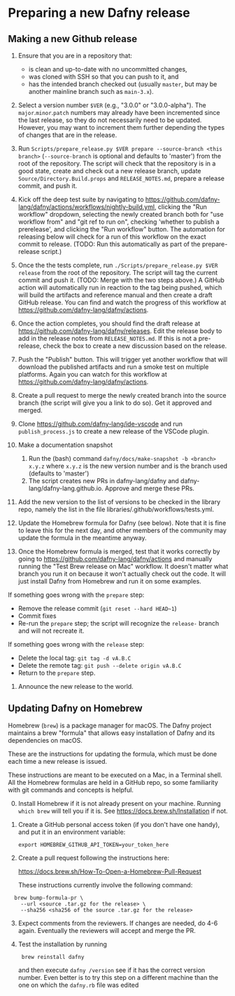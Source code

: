# Preparing a new Dafny release

## Making a new Github release

1. Ensure that you are in a repository that:
   * is clean and up-to-date with no uncommitted changes,
   * was cloned with SSH so that you can push to it, and
   * has the intended branch checked out (usually `master`,
     but may be another mainline branch such as `main-3.x`).

1. Select a version number `$VER` (e.g., "3.0.0" or "3.0.0-alpha"). 
   The `major`.`minor`.`patch` numbers may already have been
   incremented since the last release, so they do not necessarily need
   to be updated. However, you may want to increment them further
   depending the types of changes that are in the release.
1. Run `Scripts/prepare_release.py $VER prepare --source-branch <this branch>`
   (`--source-branch` is optional and defaults to 'master')
   from the root of the repository. The script will check that the repository is in a good
   state, create and check out a new release branch, update
   `Source/Directory.Build.props` and `RELEASE_NOTES.md`, prepare a release commit,
   and push it.

1. Kick off the deep test suite by navigating to
   <https://github.com/dafny-lang/dafny/actions/workflows/nightly-build.yml>,
   clicking the "Run workflow" dropdown, selecting the newly created branch both
   for "use workflow from" and "git ref to run on", checking 'whether to publish a prerelease',
   and clicking the "Run workflow" button. The automation for releasing below will
   check for a run of this workflow on the exact commit to release.  (TODO:
   Run this automatically as part of the prepare-release script.)

1. Once the the tests complete, run `./Scripts/prepare_release.py $VER
   release` from the root of the repository. The script will tag the
   current commit and push it. (TODO: Merge with the two steps above.) A
   GitHub action will automatically run in reaction to the tag being
   pushed, which will build the artifacts and reference manual and then
   create a draft GitHub release. You can find and watch the progress of
   this workflow at <https://github.com/dafny-lang/dafny/actions>.

1. Once the action completes, you should find the draft release at
   <https://github.com/dafny-lang/dafny/releases>. Edit the release body to add in
   the release notes from `RELEASE_NOTES.md`.  If this is not a pre-release,
   check the box to create a new discussion based on the release.

1. Push the "Publish" button. This will trigger yet another workflow
   that will download the published artifacts and run a smoke test
   on multiple platforms. Again you can watch for this workflow at
   <https://github.com/dafny-lang/dafny/actions>.

1. Create a pull request to merge the newly created branch into the source branch (the
   script will give you a link to do so).  Get it approved and merged.

1. Clone <https://github.com/dafny-lang/ide-vscode> and run `publish_process.js`
   to create a new release of the VSCode plugin.

1. Make a documentation snapshot
   1. Run the (bash) command `dafny/docs/make-snapshot -b <branch> x.y.z`
      where `x.y.z` is the new version number
      and <branch> is the branch used (defaults to 'master')
   1. The script creates new PRs in dafny-lang/dafny
      and dafny-lang/dafny-lang.github.io.
      Approve and merge these PRs.

1. Add the new version to the list of versions to be checked in the library repo,
   namely the list in the file libraries/.github/workflows/tests.yml.

1. Update the Homebrew formula for Dafny (see below).
    Note that it is fine to leave this for the next day,
    and other members of the community may update the formula
    in the meantime anyway.

1. Once the Homebrew formula is merged, test that it works correctly by
   going to <https://github.com/dafny-lang/dafny/actions> and manually
   running the "Test Brew release on Mac" workflow. It doesn't matter
   what branch you run it on because it won't actually check out the
   code. It will just install Dafny from Homebrew and run it on some
   examples.

If something goes wrong with the `prepare` step:

- Remove the release commit (`git reset --hard HEAD~1`)
- Commit fixes
- Re-run the `prepare` step; the script will recognize the `release-` branch and will not recreate it.

If something goes wrong with the `release` step:
- Delete the local tag: `git tag -d vA.B.C`
- Delete the remote tag: `git push --delete origin vA.B.C`
- Return to the `prepare` step.

1. Announce the new release to the world.

## Updating Dafny on Homebrew

Homebrew (`brew`) is a package manager for macOS. The Dafny project
maintains a brew "formula" that allows easy installation of Dafny and
its dependencies on macOS.

These are the instructions for updating the formula, which must be done
each time a new release is issued.

These instructions are meant to be executed on a Mac, in a Terminal shell.
All the Homebrew formulas are held in a GitHub repo, so some familiarity
with git commands and concepts is helpful.

0. Install Homebrew if it is not already present on your machine.
   Running `which brew` will tell you if it is. See
   <https://docs.brew.sh/Installation> if not.

1. Create a GitHub personal access token (if you don't have one handy),
   and put it in an environment variable:

   ```
   export HOMEBREW_GITHUB_API_TOKEN=your_token_here
   ```

2. Create a pull request following the instructions here:

    <https://docs.brew.sh/How-To-Open-a-Homebrew-Pull-Request>

   These instructions currently involve the following command:

```
  brew bump-formula-pr \
    --url <source .tar.gz for the release> \
    --sha256 <sha256 of the source .tar.gz for the release>
```

3. Expect comments from the reviewers. If changes are needed, do 4-6
   again. Eventually the reviewers will accept and merge the PR.

4. Test the installation by running

        brew reinstall dafny

   and then execute `dafny /version` see if it has the correct version
   number. Even better is to try this step on a different machine than
   the one on which the `dafny.rb` file was edited
